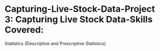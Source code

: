 # Capturing-Live-Stock-Data-Project 3: Capturing Live Stock Data-Skills Covered:
 Statistics (Descriptive and Prescriptive Statistics)
